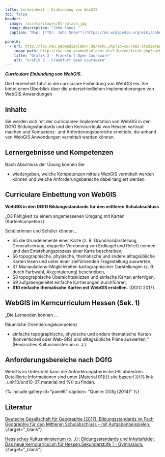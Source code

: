 ```yaml
---
title: Lerneinheit | Einbindung von WebGIS
toc: false
header:
  image: /assets/images/01-splash.jpg
  image_description: "John Snows "
  caption: "Map: [**Dr. John Snow**](https://de.wikipedia.org/wiki/John_Snow_(Mediziner)) [Wellcome Library via wikimedia](https://w.wiki/QtV)"
  
panel6:  
  - url: http://foc.neu.geomedienlabor.de/doku.php?id=courses:studierende:ba:ub-kartographie:webgis:lerneinheit:le02
    image_path: http://foc.neu.geomedienlabor.de/lib/exe/fetch.php?cache=&media=courses:studierende:ba:ub-kartographie:webgis:material:2016-01-10_21_46_40-geographie_bildungsstandards_-_pdf-xchange_viewer.png
    title: "Grafik 3 - Frankfurt Open Coursware"
    alt: "Grafik 3 - Frankfurt Open Coursware"
---
```

***Curriculare Einbindung von WebGIS.***

Die Lerneinheit führt in die curriculare Einbindung von WebGIS ein. Sie bietet einen Überblick über die unterschiedlichen Implementierungen von WebGIS Anwendungen

## Inhalte

Sie werden sich mit der curricularen Implementation von WebGIS in den DGfG Bildungsstandards und den Kerncurricula von Hessen vertraut machen und Kompetenz- und Anforderungsbereiche ermitteln, die anhand von WebGIS Anwendungen vermittelt werden können.

## Lernergebnisse und Kompetenzen

Nach Abschluss der Übung können Sie

* wiedergeben, welche Kompetenzen mittels WebGIS vermittelt werden können und welche Anforderungsbereiche dabei tangiert werden.

## Curriculare Einbettung von WebGIS

**WebGIS in den DGfG Bildungsstandards für den mittleren Schulabschluss**

„O3 Fähigkeit zu einem angemessenen Umgang mit Karten (Kartenkompetenz)

Schülerinnen und Schüler können…

* S5 die Grundelemente einer Karte (z. B. Grundrissdarstellung, Generalisierung, doppelte Verebnung von Erdkugel und Relief) nennen und den Entstehungsprozess einer Karte beschreiben,
* S6 topographische, physische, thematische und andere alltagsübliche Karten lesen und unter einer zielführenden Fragestellung auswerten,
* S7 Manipulations-Möglichkeiten kartographischer Darstellungen (z. B. durch Farbwahl, Akzentuierung) beschreiben,
* S8 topographische Übersichtsskizzen und einfache Karten anfertigen,
* S9 aufgabengeleitet einfache Kartierungen durchführen,
* **S10 einfache thematische Karten mit WebGIS erstellen.** (DGfG 2017).

## WebGIS im Kerncurriculum Hessen (Sek. 1)

„Die Lernenden können …

Räumliche Orientierungskompetenz

* einfache topographische, physische und andere thematische Karten (konventionell oder Web-GIS) und alltagsübliche Pläne auswerten,“ (Hessisches Kultusministerium o. J.).

## Anforderungsbereiche nach DGfG

WebGIs im Unterricht kann die Anforderungsbereiche I-III abdecken. Detaillierte Informationen sind unter [Material 01]({{ site.baseurl }}{% link _unit10/unit10-07_material.md %}) zu finden.

{% include gallery id="panel6"  caption= "Quelle: DGfg (2014)" %}

## Literatur

[Deutsche Gesellschaft für Geographie (2017): Bildungsstandards im Fach Geographie für den Mittleren Schulabschluss – mit Aufgabenbeispielen.](http://geographiedidaktik.org/wp-content/uploads/2017/10/Bildungsstandards_Geographie_9.Aufl_._2017.pdf){:target="_blank"}

[Hessisches Kultusministerium (o. J.): Bildungsstandards und Inhaltsfelder. Das neue Kerncurriculum für Hessen.Sekundarstufe 1 - Gymnasium.](https://kultusministerium.hessen.de/sites/default/files/media/kerncurriculum_erdkunde_gymnasium.pdf){:target="_blank"}
